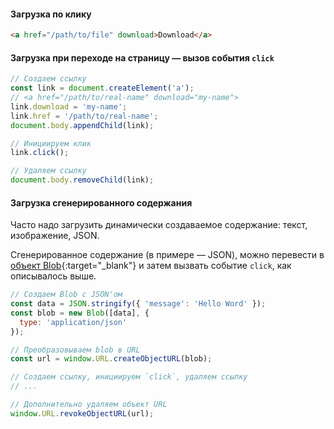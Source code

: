 #### Загрузка по клику

```html
<a href="/path/to/file" download>Download</a>
```

#### Загрузка при переходе на страницу — вызов события `click`

```js
// Создаем ссылку
const link = document.createElement('a');
// <a href="/path/to/real-name" download="my-name">
link.download = 'my-name';
link.href = '/path/to/real-name';
document.body.appendChild(link);

// Инициируем клик
link.click();

// Удаляем ссылку
document.body.removeChild(link);
```

#### Загрузка сгенерированного содержания

Часто надо загрузить динамически создаваемое содержание: текст, изображение, JSON.

Сгенерированное содержание (в примере — JSON), можно перевести в [объект Blob](https://developer.mozilla.org/ru/docs/Web/API/Blob){:target="_blank"} и затем вызвать событие `click`, как описывалось выше.

```js
// Создаем Blob c JSON'ом
const data = JSON.stringify({ 'message': 'Hello Word' });
const blob = new Blob([data], {
  type: 'application/json'
});

// Преобразовываем blob в URL
const url = window.URL.createObjectURL(blob);

// Создаем ссылку, инициируем `click`, удаляем ссылку
// ...

// Дополнительно удаляем объект URL
window.URL.revokeObjectURL(url);
```
